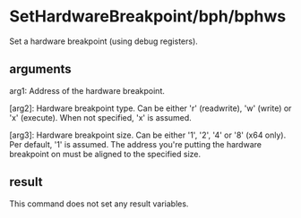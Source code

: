 # SetHardwareBreakpoint/bph/bphws

Set a hardware breakpoint (using debug registers).

## arguments

arg1: Address of the hardware breakpoint.

\[arg2\]: Hardware breakpoint type. Can be either 'r' (readwrite), 'w' (write) or 'x' (execute). When not specified, 'x' is assumed.

\[arg3\]: Hardware breakpoint size. Can be either '1', '2', '4' or '8' (x64 only). Per default, '1' is assumed. The address you're putting the hardware breakpoint on must be aligned to the specified size.

## result

This command does not set any result variables.
